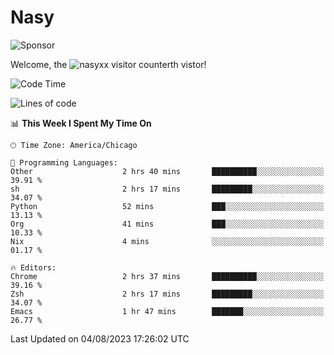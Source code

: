 # Nasy

<!--
<p align="center">
<img height="200" src="https://github-readme-stats.vercel.app/api?username=nasyxx&count_private=true&show_icons=true&theme=dracula&include_all_commits=true"/>
<img height="200" src="https://github-readme-stats.vercel.app/api/top-langs/?username=nasyxx&theme=dracula&hide=html,jupyter+notebook&count_private=true&show_icons=true"/>
</p>

  
----------------
-->

![Sponsor](https://img.shields.io/static/v1.svg?label=Sponsor&message=%E2%9D%A4&logo=GitHub&style=flat&color=pink)
 
Welcome, the ![nasyxx visitor counter](https://count.getloli.com/get/@nasyxx?theme=rule34)th vistor!
 
<!--START_SECTION:waka-->
![Code Time](http://img.shields.io/badge/Code%20Time-3%2C620%20hrs%2018%20mins-blue)

![Lines of code](https://img.shields.io/badge/From%20Hello%20World%20I%27ve%20Written-6.3%20million%20lines%20of%20code-blue)

📊 **This Week I Spent My Time On** 

```text
🕑︎ Time Zone: America/Chicago

💬 Programming Languages: 
Other                    2 hrs 40 mins       ██████████░░░░░░░░░░░░░░░   39.91 % 
sh                       2 hrs 17 mins       █████████░░░░░░░░░░░░░░░░   34.07 % 
Python                   52 mins             ███░░░░░░░░░░░░░░░░░░░░░░   13.13 % 
Org                      41 mins             ███░░░░░░░░░░░░░░░░░░░░░░   10.33 % 
Nix                      4 mins              ░░░░░░░░░░░░░░░░░░░░░░░░░   01.17 % 

🔥 Editors: 
Chrome                   2 hrs 37 mins       ██████████░░░░░░░░░░░░░░░   39.16 % 
Zsh                      2 hrs 17 mins       █████████░░░░░░░░░░░░░░░░   34.07 % 
Emacs                    1 hr 47 mins        ███████░░░░░░░░░░░░░░░░░░   26.77 % 
```


 Last Updated on 04/08/2023 17:26:02 UTC
<!--END_SECTION:waka-->

<!-- ![visitors](https://visitor-badge.laobi.icu/badge?page_id=nasyxx.nasyxx) -->
